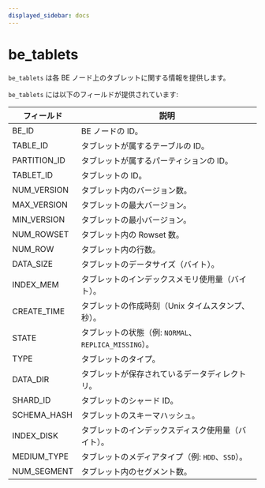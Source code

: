 ```yaml
---
displayed_sidebar: docs
---
```


# be_tablets

`be_tablets` は各 BE ノード上のタブレットに関する情報を提供します。

`be_tablets` には以下のフィールドが提供されています:

| **フィールド**      | **説明**                                         |
| ------------- | ------------------------------------------------ |
| BE_ID         | BE ノードの ID。                                   |
| TABLE_ID      | タブレットが属するテーブルの ID。                |
| PARTITION_ID  | タブレットが属するパーティションの ID。          |
| TABLET_ID     | タブレットの ID。                                |
| NUM_VERSION   | タブレット内のバージョン数。                     |
| MAX_VERSION   | タブレットの最大バージョン。                     |
| MIN_VERSION   | タブレットの最小バージョン。                     |
| NUM_ROWSET    | タブレット内の Rowset 数。                       |
| NUM_ROW       | タブレット内の行数。                             |
| DATA_SIZE     | タブレットのデータサイズ（バイト）。             |
| INDEX_MEM     | タブレットのインデックスメモリ使用量（バイト）。 |
| CREATE_TIME   | タブレットの作成時刻（Unix タイムスタンプ、秒）。 |
| STATE         | タブレットの状態（例: `NORMAL`、`REPLICA_MISSING`）。 |
| TYPE          | タブレットのタイプ。                             |
| DATA_DIR      | タブレットが保存されているデータディレクトリ。   |
| SHARD_ID      | タブレットのシャード ID。                        |
| SCHEMA_HASH   | タブレットのスキーマハッシュ。                   |
| INDEX_DISK    | タブレットのインデックスディスク使用量（バイト）。 |
| MEDIUM_TYPE   | タブレットのメディアタイプ（例: `HDD`、`SSD`）。  |
| NUM_SEGMENT   | タブレット内のセグメント数。                     |

